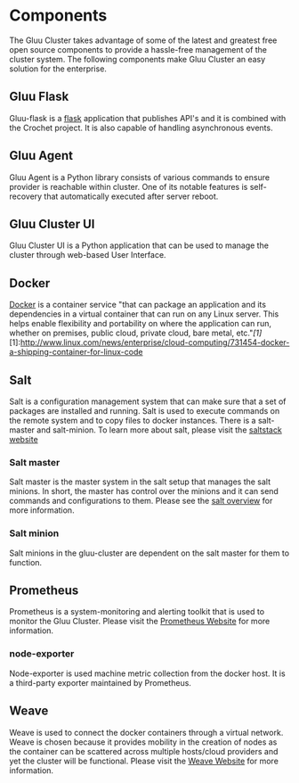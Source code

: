 # Components

The Gluu Cluster takes advantage of some of the latest and greatest free open source components to provide a hassle-free management of the cluster system. The following components make Gluu Cluster an easy solution for the enterprise.

## Gluu Flask

Gluu-flask is a [flask](http://flask.pocoo.org/) application that publishes API's and it is combined with the Crochet project. It is  also capable of handling asynchronous events.

## Gluu Agent

Gluu Agent is a Python library consists of various commands to ensure provider is reachable within cluster. One of its notable features
is self-recovery that automatically executed after server reboot.

## Gluu Cluster UI

Gluu Cluster UI is a Python application that can be used to manage the cluster through web-based User Interface.

## Docker

[Docker](https://www.docker.com/) is a container service "that can package an application and its dependencies in a virtual container that can run on any Linux server. This helps enable flexibility and portability on where the application can run, whether on premises, public cloud, private cloud, bare metal, etc."<cite>[1]</cite>
[1]:http://www.linux.com/news/enterprise/cloud-computing/731454-docker-a-shipping-container-for-linux-code

## Salt
Salt is a configuration management system that can make sure that a set of packages are installed and running.
Salt is used to execute commands on the remote system and to copy files to docker instances. There is a salt-master and salt-minion.
To learn more about salt, please visit the [saltstack website](http://saltstack.com/)
### Salt master
Salt master is the master system in the salt setup that manages the salt minions. In short, the master has control over the minions and it can send commands and configurations to them.
Please see the [salt overview](https://docs.saltstack.com/en/getstarted/overview.html) for more information.
### Salt minion
Salt minions in the gluu-cluster are dependent on the salt master for them to function.
## Prometheus

Prometheus is a system-monitoring and alerting toolkit that is used to monitor the Gluu Cluster.
Please visit the [Prometheus Website](http://prometheus.io/) for more information.

### node-exporter

Node-exporter is used machine metric collection from the docker host. It is a third-party exporter maintained by Prometheus.

## Weave

Weave is used to connect the docker containers through a virtual network. Weave is chosen because it provides mobility in the creation of nodes as the container can be scattered across multiple hosts/cloud providers and yet the cluster will be functional. Please visit the [Weave Website](http://weave.works/) for more information.
